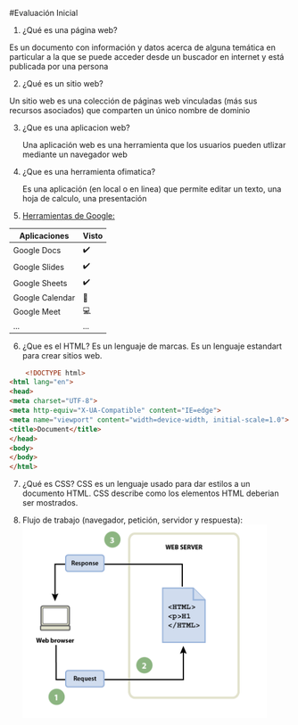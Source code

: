 #Evaluación Inicial

1. ¿Qué es una página web?

Es un documento con información y datos acerca de alguna temática en particular a la que se puede acceder desde un          buscador en internet y está publicada por una persona

2. ¿Qué es un sitio web?
    
Un sitio web es una colección de páginas web vinculadas (más sus recursos asociados) que comparten un único nombre de       dominio

3.  ¿Que es una aplicacion web?

    Una aplicación web es una herramienta que los usuarios pueden utlizar mediante  un navegador web
    
4. ¿Que es una herramienta ofimatica?

    Es una aplicación (en local o en linea) que permite editar un texto, una hoja de calculo, una presentación
    
5. [Herramientas de Google:]( https://www.google.com/intl/es-419/chrome/browser-tools/)

| Aplicaciones | Visto |
|--------------| ---------------|
| Google Docs | ✔️ |
| Google Slides | ✔️ |
| Google Sheets | ✔️ |
|Google Calendar | 📆 |
|Google Meet | 💻 |
| ... | ... |

6. ¿Que es el HTML?
Es un lenguaje de marcas. Es un lenguaje estandart para crear sitios web.
```html
    <!DOCTYPE html>
<html lang="en">
<head>
<meta charset="UTF-8">
<meta http-equiv="X-UA-Compatible" content="IE=edge">
<meta name="viewport" content="width=device-width, initial-scale=1.0">
<title>Document</title>
</head>
<body>
</body>
</html>
```

7. ¿Qué es CSS?
   CSS es un lenguaje usado para dar estilos a un documento HTML. CSS describe como los elementos HTML deberian ser mostrados.
   
8. Flujo de trabajo (navegador, petición, servidor y respuesta):
![](https://github.com/ChristianMonrabal/M4_UF1_A2_DocumentarConMarkdown/blob/main/Screenshot_1.png)
